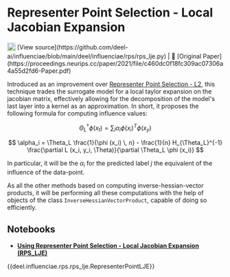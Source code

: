 # Representer Point Selection - Local Jacobian Expansion

<sub>
    <img src="https://upload.wikimedia.org/wikipedia/commons/9/91/Octicons-mark-github.svg" width="20">
</sub>[View source](https://github.com/deel-ai/influenciae/blob/main/deel/influenciae/rps/rps_lje.py) |
📰 [Original Paper](https://proceedings.neurips.cc/paper/2021/file/c460dc0f18fc309ac07306a4a55d2fd6-Paper.pdf)

Introduced as an improvement over [Representer Point Selection - L2](https://arxiv.org/abs/1811.09720), this
technique trades the surrogate model for a local taylor expansion on the jacobian matrix, effectively allowing
for the decomposition of the model's last layer into a kernel as an approximation. 
In short, it proposes the following formula for computing influence values:

$$ \Theta_L^\dagger \phi (x_t) = \sum_i \alpha_i \phi (x_i)^T \phi (x_y) $$

$$ \alpha_i = \Theta_L \frac{1}{\phi (x_i) \, n} - \frac{1}{n} H_{\Theta_L}^{-1} \frac{\partial L (x_i, y_i, \Theta)}{\partial \Theta_L \phi (x_i)} $$

In particular, it will be the $\alpha_i$ for the predicted label $j$ the equivalent of the influence of
the data-point.

As all the other methods based on computing inverse-hessian-vector products, it will be performing all
these computations with the help of objects of the class `InverseHessianVectorProduct`, capable of doing
so efficiently.

## Notebooks

- [**Using Representer Point Selection - Local Jacobian Expansion (RPS_LJE)**](https://colab.research.google.com/drive/14e7wwFRQJhY-huVYmJ7ri355kfLJgAPA?usp=sharing)

{{deel.influenciae.rps.rps_lje.RepresenterPointLJE}}
